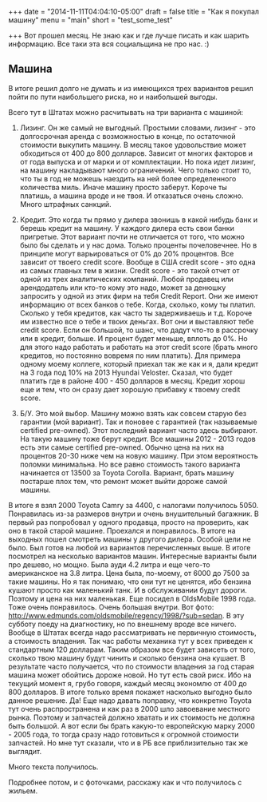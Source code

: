 +++
date = "2014-11-11T04:04:10-05:00"
draft = false
title = "Как я покупал машину"
menu = "main"
short = "test_some_test"

+++
Вот прошел месяц. Не знаю как и где лучше писать и как шарить информацию. Все таки эта вся социальщина не про нас. :)

Машина
------
В итоге решил долго не думать и из имеющихся трех вариантов решил пойти по пути наибольшего риска, но и наибольшей выгоды.

Всего тут в Штатах можно расчитывать на три варианта с машиной:

1.  Лизинг. Он же самый не выгодный. Простыми словами, лизинг - это долгосрочная аренда с возможностью в конце, по остаточной стоимости выкупить машину. В месяц такое удовольствие может обходиться от 400 до 800 долларов. Зависит от многих факторов и от года выпуска и от марки и от комплектации. Но пока идет лизинг, на машину накладывают много ограничений. Чего только стоит то, что ты в год не можешь наездить на ней более определенного количества миль. Иначе машину просто заберут. Короче ты платишь, а машина вроде и не твоя. И отказаться очень сложно. Много штрафных санкций.

2. Кредит. Это когда ты прямо у дилера звонишь в какой нибудь банк и берешь кредит на машину. У каждого дилера есть свои банки пригретые. Этот вариант почти не отличается от того, что можно было бы сделать и у нас дома. Только проценты почеловечнее. Но в принципе могут варьироваться от 0% до 20% процентов. Все зависит от твоего credit score. Вообще в США credit score - это одна из самых главных тем в жизни. Credit score - это такой отчет от одной из трех аналитических компаний. Любой продавец или арендодатель или кто-то кому это надо, может за денюшку запросить у одной из этих фирм на тебя Credit Report. Они же имеют информацию от всех банков о тебе. Когда, сколько, кому ты платил. Сколько у тебя кредитов, как часто ты задерживаешь и т.д. Короче им известно все о тебе и твоих деньгах. Вот они и выставляют тебе credit score. Если он большой, то шанс, что дадут что-то в рассрочку или в кредит, больше. И процент будет меньше, вплоть до 0%. Но для этого надо работать и работать на этот credit score (брать много кредитов, но постоянно вовремя по ним платить). Для примера одному моему коллеге, который приехал так же как и я, дали кредит на 3 года под 10% на 2013 Hyundai Veloster. Сказал, что будет платить где в районе 400 - 450 долларов в месяц. Кредит хорош еще и тем, что он сразу дает хорошую прибавку к твоему credit score.

3. Б/У. Это мой выбор. Машину можно взять как совсем старую без гарантии (мой вариант). Так и поновее с гарантией (так называемые certified pre-owned). Этот последний вариант часто здесь выбирают. На такую машину тоже берут кредит. Все машины 2012 - 2013 годов есть эти самые certified pre-owned. Обычно цена на них на процентов 20-30 ниже чем на новую машину. При этом вероятность поломки минимальна. Но все равно стоимость такого варианта начинается от 13500 за Toyota Corolla. Вариант, брать машину постарше плох тем, что ремонт может выйти дороже самой машины.

В итоге я взял 2000 Toyota Camry за 4400, с налогами получилось 5050. Понравилась из-за размеров внутри и очень внушительный багажник. В первый раз попробовал у одного продавца, просто на проверить, как оно в такой старой машине. Проехался и понравилось. В итоге на выходных пошел смотреть машины у другого дилера. Особой цели не было. Был готов на любой из вариантов перечисленных выше.
В итоге посмотрел на несколько вариантов машин. Интересные варианты были про дешево, но мощно. Была ауди 4.2 литра и еще чего-то американское на 3.8 литра. Цена была, по-моему, от 6000 до 7500 за такие машины. Но я так понимаю, что они тут не ценятся, ибо бензина кушают просто как маленький танк. И в обслуживании будут дороги. Поэтому и цена на них маленькая. Еще посидел в OldsMobile 1998 года. Тоже очень понравилось. Очень большая внутри. Вот фото: http://www.edmunds.com/oldsmobile/regency/1998/?sub=sedan.
В эту субботу поеду на диагностику, но по внешнему вроде все ничего.
Вообще в Штатах всегда надо рассматривать не первичную стоимость, а стоимость владения. Так час работы механика тут у всех приведен к стандартным 120 долларам. Таким образом все будет зависеть от того, сколько твою машину будут чинить и сколько бензина она кушает. В результате часто получается, что по стоимости владения за год  старая машина может обойтись дороже новой. Но тут есть свой риск. Ибо на текущий момент я, грубо говоря, каждый месяц экономлю от 400 до 800 долларов. В итоге только время покажет насколько выгодно было данное решение. 
Да! Еще надо давать поправку, что конкретно Toyota тут очень распространена и как раз в 2000 шло завоевание местного рынка. Поэтому и запчастей должно хватать и их стоимость не должна быть большой. А вот если бы брать какую-то европейскую марку 2000 - 2005 года, то тогда сразу надо готовиться к огромной стоимости запчастей. Но мне тут сказали, что и в РБ все приблизительно так же выглядит.

Много текста получилось.

Подробнее потом, и с фоточками, расскажу как и что получилось с жильем.
